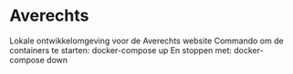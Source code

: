 # Averechts
Lokale ontwikkelomgeving voor de Averechts website 
Commando om de containers te starten:
docker-compose up
En stoppen met:
docker-compose down
